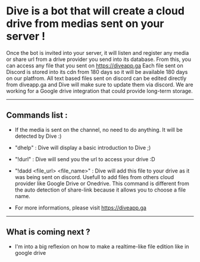 # Dive is a bot that will create a cloud drive from medias sent on your server !


Once the bot is invited into your server, 
it will listen and register any media or share url from a drive provider you send into its database.
From this, you can access any file that you sent on https://diveapp.ga
Each file sent on Discord is stored into its cdn from 180 days so it will be available 180 days on our platfrom.
All text based files sent on discord can be edited directly from diveapp.ga and Dive will make sure to update them via discord.
We are working for a Google drive integration that could provide long-term storage.

___

## Commands list : 
- If the media is sent on the channel, no need to do anything. It will be detected by Dive :)

- "dhelp" : Dive will display a basic introduction to Dive ;)

- "!durl" : Dive will send you the url to access your drive :D

- "!dadd <file_url> <file_name>" : Dive will add this file to your drive as it was being sent on discord. Usefull to add files from others cloud provider like Google Drive or Onedrive. This command is different from the auto detection of share-link because it allows you to choose a file name.

- For more informations, please visit https://diveapp.ga

___


## What is coming next ?
- I'm into a big reflexion on how to make a realtime-like file edition like in google drive